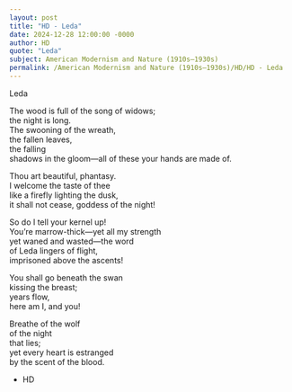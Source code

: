 ```yaml
---
layout: post
title: "HD - Leda"
date: 2024-12-28 12:00:00 -0000
author: HD
quote: "Leda"
subject: American Modernism and Nature (1910s–1930s)
permalink: /American Modernism and Nature (1910s–1930s)/HD/HD - Leda
---
```


Leda

The wood is full of the song 
of widows;  
the night is long.  
The swooning of the wreath,  
the fallen leaves,  
the falling  
shadows in the gloom—all of these 
your hands are made of.

Thou art beautiful, phantasy.  
I welcome the taste of thee  
like a firefly lighting the dusk,  
it shall not cease, goddess of the night!

So do I tell your kernel up!  
You’re marrow-thick—yet all my strength  
yet waned and wasted—the word  
of Leda lingers of flight,  
imprisoned above the ascents!

You shall go beneath the swan  
kissing the breast;  
years flow,  
here am I, and you!  

Breathe of the wolf  
of the night  
that lies;  
yet every heart is estranged  
by the scent of the blood.

- HD
